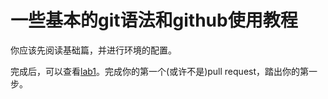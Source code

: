# 一些基本的git语法和github使用教程


你应该先阅读基础篇，并进行环境的配置。

完成后，可以查看[lab1](./pr.md)。完成你的第一个(或许不是)pull request，踏出你的第一步。


